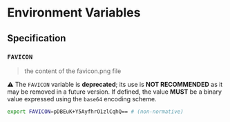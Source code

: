 # Environment Variables

## Specification

### `FAVICON`

> the content of the favicon.png file

⚠️ The `FAVICON` variable is **deprecated**; its use is **NOT RECOMMENDED** as
it may be removed in a future version. If defined, the value **MUST** be a
binary value expressed using the `base64` encoding scheme.

```bash
export FAVICON=pDBEuK+Y5AyfhrO1zlCqhQ== # (non-normative)
```
